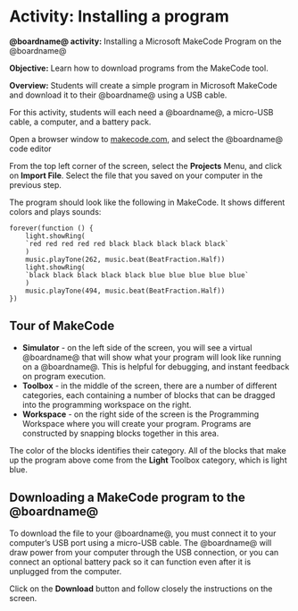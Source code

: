# Activity: Installing a program

**@boardname@ activity:** Installing a Microsoft MakeCode Program on the @boardname@

**Objective:** Learn how to download programs from the MakeCode tool.

**Overview:** Students will create a simple program in Microsoft MakeCode and download it to their @boardname@ using a USB cable.

For this activity, students will each need a @boardname@, a micro-USB cable, a computer, and a battery pack.

Open a browser window to [makecode.com](https://makecode.com), and select the @boardname@ code editor

From the top left corner of the screen, select the **Projects** Menu, and click on **Import File**.  Select the file that you saved on your computer in the previous step.

The program should look like the following in MakeCode. It shows different colors and plays sounds:

```blocks
forever(function () {
    light.showRing(
    `red red red red red black black black black black`
    )
    music.playTone(262, music.beat(BeatFraction.Half))
    light.showRing(
    `black black black black black blue blue blue blue blue`
    )
    music.playTone(494, music.beat(BeatFraction.Half))
})
```

## Tour of MakeCode

* **Simulator**	 - on the left side of the screen, you will see a virtual @boardname@ that will show what your program will look like running on a @boardname@. This is helpful for debugging, and instant feedback on program execution.
* **Toolbox** - in the middle of the screen, there are a number of different categories, each containing a number of blocks that can be dragged into the programming workspace on the right. 
* **Workspace** - on the right side of the screen is the Programming Workspace where you will create your program.  Programs are constructed by snapping blocks together in this area.

The color of the blocks identifies their category. All of the blocks that make up the program above come from the **Light** Toolbox category, which is light blue.

## Downloading a MakeCode program to the @boardname@

To download the file to your @boardname@, you must connect it to your computer’s USB port using a micro-USB cable. The @boardname@ will draw power from your computer through the USB connection, or you can connect an optional battery pack so it can function even after it is unplugged from the computer. 

Click on the **Download** button and follow closely the instructions on the screen.
